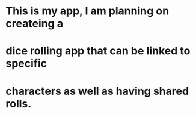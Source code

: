 # This is my app, I am planning on createing a
# dice rolling app that can be linked to specific
# characters as well as having shared rolls.

